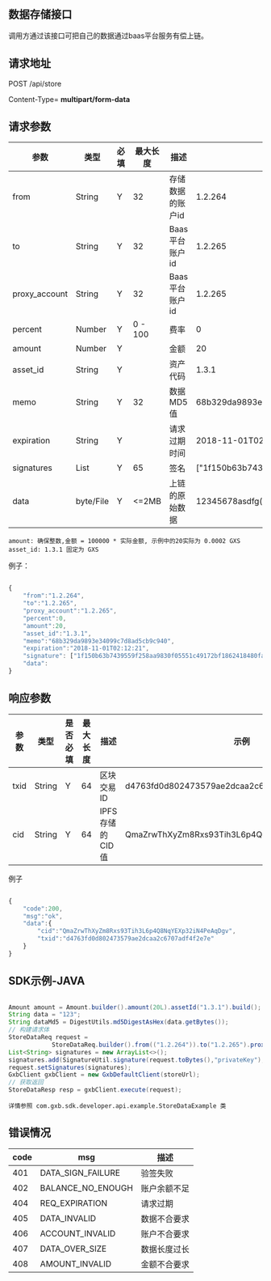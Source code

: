 ## 数据存储接口

调用方通过该接口可把自己的数据通过baas平台服务有偿上链。

## 请求地址

POST /api/store

Content-Type= **multipart/form-data**

## 请求参数

| 参数 | 类型 | 必填 | 最大长度 | 描述 | 示例 |
|---|---|---|---|---|---|
|from | String | Y | 32 | 存储数据的账户id | 1.2.264 |
| to | String | Y | 32 | Baas平台账户id | 1.2.265 |
| proxy_account | String | Y | 32 | Baas平台账户id | 1.2.265 | 
| percent | Number | Y | 0 - 100 | 费率 | 0 |
| amount | Number | Y |  | 金额 | 20 |
| asset_id | String | Y |  | 资产代码 | 1.3.1 |
| memo | String | Y | 32 | 数据MD5值 | 68b329da9893e34099c7d8ad5cb9c940 |
| expiration | String | Y |  | 请求过期时间 | 2018-11-01T02:12:21 |
| signatures | List<String> | Y | 65 | 签名 | ["1f150b63b7439559f258aa9830f05551c49172bf1862418480fa261e7456dda8d67f08c2c6e86f716"] |
| data | byte/File | Y | <=2MB | 上链的原始数据 | 12345678asdfg()_:<>!@#$%^&*=-';\\" ' |

    amount: 确保整数,金额 = 100000 * 实际金额, 示例中的20实际为 0.0002 GXS
    asset_id: 1.3.1 固定为 GXS 

例子：

```js

{
    "from":"1.2.264",
    "to":"1.2.265",
    "proxy_account":"1.2.265",
    "percent":0,
    "amount":20,
    "asset_id":"1.3.1",
    "memo":"68b329da9893e34099c7d8ad5cb9c940",
    "expiration":"2018-11-01T02:12:21",
    "signature": ["1f150b63b7439559f258aa9830f05551c49172bf1862418480fa261e7456dda8d67f08c2c6e86f716"],
    "data":
}

```

## 响应参数

| 参数 | 类型 | 是否必填 | 最大长度 | 描述 | 示例 |
| -- | -- | -- | -- | -- | -- |
| txid | String | Y | 64 | 区块交易ID | d4763fd0d802473579ae2dcaa2c6707adf4f2e7e |
| cid | String | Y | 64 | IPFS存储的CID值 | QmaZrwThXyZm8Rxs93Tih3L6p4Q8NqYEXp32iN4PeAqDgv |

例子

```js

{
    "code":200,
    "msg":"ok",
    "data":{
        "cid":"QmaZrwThXyZm8Rxs93Tih3L6p4Q8NqYEXp32iN4PeAqDgv",
        "txid":"d4763fd0d802473579ae2dcaa2c6707adf4f2e7e"
    }
}

```

## SDK示例-JAVA

```java

Amount amount = Amount.builder().amount(20L).assetId("1.3.1").build();
String data = "123";
String dataMd5 = DigestUtils.md5DigestAsHex(data.getBytes());
// 构建请求体
StoreDataReq request =
            StoreDataReq.builder().from(("1.2.264")).to("1.2.265").proxyAccount("1.2.265").amount(amount).percent(0).memo(dataMd5).expiration(new Date().getTime() / 1000 + 60).data(data.getBytes()).build();
List<String> signatures = new ArrayList<>();
signatures.add(SignatureUtil.signature(request.toBytes(),"privateKey"); // privateKey为账户1.2.264的私钥 该生成签名过程无网络连接 具体可查源码
request.setSignatures(signatures);
GxbClient gxbClient = new GxbDefaultClient(storeUrl);
// 获取返回
StoreDataResp resp = gxbClient.execute(request);
```

    详情参照 com.gxb.sdk.developer.api.example.StoreDataExample 类

## 错误情况

| code | msg | 描述 |
| -- | -- |-- |
| 401 | DATA_SIGN_FAILURE | 验签失败 |
| 402 | BALANCE_NO_ENOUGH | 账户余额不足 |
| 404 | REQ_EXPIRATION | 请求过期 |
| 405 | DATA_INVALID | 数据不合要求 |
| 406 | ACCOUNT_INVALID | 账户不合要求 |
| 407 | DATA_OVER_SIZE | 数据长度过长 |
| 408 | AMOUNT_INVALID | 金额不合要求 |

